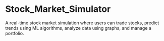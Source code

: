 # Stock_Market_Simulator

 A real-time stock market simulation where users can trade stocks, predict trends using ML algorithms, analyze data using graphs, and manage a portfolio.
 
